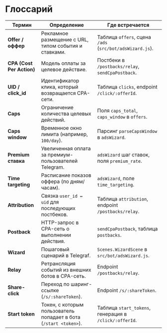 # Глоссарий

| Термин | Определение | Где встречается |
|--------|-------------|-----------------|
| **Offer / оффер** | Рекламное размещение с URL, типом события и ставками. | Таблица `offers`, сцена `/ads` (`src/bot/adsWizard.js`). |
| **CPA (Cost Per Action)** | Модель оплаты за целевое действие. | Постбеки в `/postbacks/relay`, `sendCpaPostback`. |
| **UID / click_id** | Идентификатор клика, который возвращается CPA-сети. | Таблица `clicks`, endpoint `/click/:offerId`. |
| **Caps** | Ограничение количества целевых действий. | Поля `caps_total`, `caps_window` в `offers`. |
| **Caps window** | Временное окно лимита (например, `100/day`). | Парсинг `parseCapsWindow` в `adsWizard`. |
| **Premium ставка** | Увеличенная оплата за премиум-пользователей Telegram. | `adsWizard` шаг ставок, поля `premium_rate`. |
| **Time targeting** | Расписание показов оффера (по дням/часам). | `adsWizard`, поле `time_targeting`. |
| **Attribution** | Связка `user_id ↔ uid` для последующих постбеков. | Таблица `attribution`, endpoint `/postbacks/relay`. |
| **Postback** | HTTP-запрос в CPA-сеть о выполнении действия. | `sendCpaPostback`, таблица `postbacks`. |
| **Wizard** | Пошаговый сценарий в Telegraf. | `Scenes.WizardScene` в `src/bot/adsWizard.js`. |
| **Relay** | Ретрансляция событий из внешних ботов в CPA-сеть. | Endpoint `/postbacks/relay`. |
| **Share-click** | Переход по шаринг-ссылке (`/s/:shareToken`). | Endpoint `/s/:shareToken`. |
| **Start token** | Токен, с которым пользователь попадает в бота (`/start <token>`). | Таблица `start_tokens`, генерация в `/click/:offerId`. |

